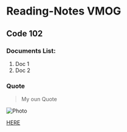 # Reading-Notes VMOG
## Code 102

### Documents List:
1. Doc 1
2. Doc 2

### Quote
> My oun Quote

![Photo](https://res.cloudinary.com/vmog/image/upload/v1675703840/photos/cjmfib5jvtq3qo8x6vne.jpg)

[HERE](https://github.com/VMO2020/Reading-notes/)
